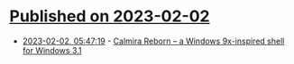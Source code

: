 # [Published on 2023-02-02](index.md)

* [2023-02-02, 05:47:19](https://news.ycombinator.com/item?id=34622596) - [Calmira Reborn – a Windows 9x-inspired shell for Windows 3.1](http://huntertur.net/calmirar.html)
